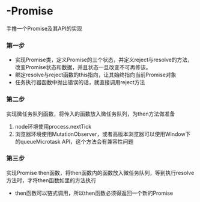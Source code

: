 # -Promise
手撸一个Promise及其API的实现


### 第一步
- 实现Promise类，定义Promise的三个状态，并定义reject与resolve的方法，改变Promise状态和数据，并且状态一旦改变不可再修该。
- 绑定resolve与reject函数的this指向，让其始终指向当前Promise对象
- 任务执行器函数中抛出错误的话，就直接调用reject方法

### 第二步
实现微任务队列函数，将传入的函数放入微任务队列，为then方法做准备
1. node环境使用process.nextTick
2. 浏览器环境使用MutationObserver，或者高版本浏览器可以使用Window下的queueMicrotask API，这个方法会有兼容性问题

### 第三步
实现Promise then函数，将then函数内的函数放入微任务队列，等到执行resolve方法时，才将then函数如里的方法执行
- then函数可以链式调用，所以then函数必须得返回一个新的Promise